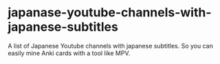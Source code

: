 # japanase-youtube-channels-with-japanese-subtitles
A list of Japanese Youtube channels with japanese subtitles. So you can easily mine Anki cards with a tool like MPV.
